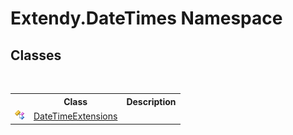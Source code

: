 # Extendy.DateTimes Namespace

## Classes
&nbsp;<table><tr><th></th><th>Class</th><th>Description</th></tr><tr><td>![Public class](media/pubclass.gif "Public class")</td><td><a href="T_Extendy_DateTimes_DateTimeExtensions">DateTimeExtensions</a></td><td /></tr></table>&nbsp;
